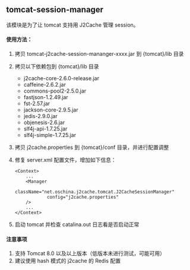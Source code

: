 
## tomcat-session-manager

该模块是为了让 tomcat 支持用 J2Cache 管理 session。

#### 使用方法：

1. 拷贝 tomcat-j2cache-session-mananger-xxxx.jar 到 {tomcat}/lib 目录
2. 拷贝以下依赖包到 {tomcat}/lib 目录
   * j2cache-core-2.6.0-release.jar
   * caffeine-2.6.2.jar
   * commons-pool2-2.5.0.jar
   * fastjson-1.2.49.jar
   * fst-2.57.jar
   * jackson-core-2.9.5.jar
   * jedis-2.9.0.jar
   * objenesis-2.6.jar
   * slf4j-api-1.7.25.jar
   * slf4j-simple-1.7.25.jar
   
3. 拷贝 j2cache.properties 到 {tomcat}/conf 目录，并进行配置调整
4. 修复 server.xml 配置文件，增加如下信息： 
    ```
    <Context>
        ...
        <Manager       
                className="net.oschina.j2cache.tomcat.J2CacheSessionManager" 
                config="j2cache.properties"
        />
        ...
    </Context>
    ```
5. 启动 tomcat 并检查 catalina.out 日志看是否启动正常

#### 注意事项

1. 支持 Tomcat 8.0 以及以上版本（低版本未进行测试，可能可用）
2. 建议使用 hash 模式的 j2cache 的 Redis 配置